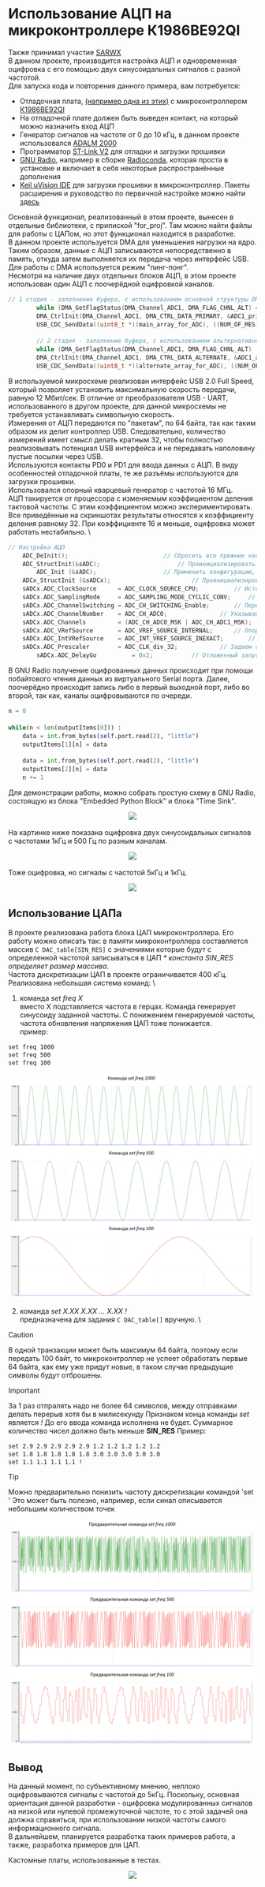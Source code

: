 # Использование АЦП на микроконтроллере К1986ВЕ92QI
Также принимал участие [SARWX](https://github.com/SARWX) \
В данном проекте, производится настройка АЦП и одновременная оцифровка с его помощью двух синусоидальных сигналов с разной частотой. \
Для запуска кода и повторения данного примера, вам потребуется:
- Отладочная плата, [(например одна из этих)](https://ldm-systems.ru/catalog/milandr?cat=k1986be92qi&scat=op) с микроконтроллером [К1986ВЕ92QI](https://ic.milandr.ru/products/mikrokontrollery_i_protsessory/32_razryadnye_mikrokontrollery/k1986ve92qi/?ysclid=lqmbaqu6ql771500733)
- На отладочной плате должен быть выведен контакт, на который можно назначить вход АЦП
- Генератор сигналов на частоте от 0 до 10 кГц, в данном проекте использовался [ADALM 2000](https://wiki.analog.com/university/tools/m2k)
- Программатор [ST-Link V2](https://www.st.com/en/development-tools/st-link-v2.html) для отладки и загрузки прошивки
- [GNU Radio](https://www.gnuradio.org/), например в сборке [Radioconda](https://github.com/ryanvolz/radioconda), которая проста в установке и включает в себя некоторые распространённые дополнения
- [Keil uVision IDE](https://www.keil.com/download/) для загрузки прошивки в микроконтроллер. Пакеты расширения и руководство по первичной настройке можно найти [здесь](https://support.milandr.ru/products/mikroskhemy_v_plastikovykh_korpusakh/k1986ve92qi/) 

Основной функционал, реализованный в этом проекте, вынесен в отдельные библиотеки, с припиской "for_proj". Там можно найти файлы для работы с ЦАПом, но этот функционал находится в разработке. \
В данном проекте используется DMA для уменьшения нагрузки на ядро. Таким образом, данные с АЦП записываются непосредственно в память, откуда затем выполняется их передача через интерфейс USB. \
Для работы с DMA используется режим "пинг-понг". \
Несмотря на наличие двух отдельных блоков АЦП, в этом проекте использован один АЦП с поочерёдной оцифровкой каналов. 
```C
// 1 стадия - заполнение буфера, с использованием основной структуры DMA, параллельная передача буфера альтернативной по USB
		while (DMA_GetFlagStatus(DMA_Channel_ADC1, DMA_FLAG_CHNL_ALT) == 0) ;					// ждем, когда DMA перейдет на альтернативную структуру
		DMA_CtrlInit(DMA_Channel_ADC1, DMA_CTRL_DATA_PRIMARY, &ADC1_primary_DMA_structure);		// реинициализируем основную структуру
		USB_CDC_SendData((uint8_t *)(main_array_for_ADC), ((NUM_OF_MES) * 2 ));					// отправка буфера основной структуры DMA по USB

		// 2 стадия - заполнение буфера, с использованием альтернативной структуры DMA, параллельная передача буфера основной по USB
		while (DMA_GetFlagStatus(DMA_Channel_ADC1, DMA_FLAG_CHNL_ALT) != 0) ;					// ждем, когда DMA перейдет на основную структуру
		DMA_CtrlInit(DMA_Channel_ADC1, DMA_CTRL_DATA_ALTERNATE, &ADC1_alternate_DMA_structure);	// реинициализируем альтернативную структуру
		USB_CDC_SendData((uint8_t *)(alternate_array_for_ADC), ((NUM_OF_MES) * 2 ));			// отправка буфера альтернативной структуры DMA по USB
```
В используемой микросхеме реализован интерфейс USB 2.0 Full Speed, который позволяет установить максимальную скорость передачи, равную 12 Мбит/сек. В отличие от преобразователя USB - UART, использованного в другом проекте, для данной микросхемы не требуется устанавливать символьную скорость. \
Измерения от АЦП передаются по "пакетам", по 64 байта, так как таким образом их делит контроллер USB. Следовательно, количество измерений имеет смысл делать кратным 32, чтобы полностью реализовывать потенциал USB интерфейса и не передавать наполовину пустые посылки через USB. \
Используются контакты PD0 и PD1 для ввода данных с АЦП. В виду особенностей отладочной платы, те же разъёмы используются для загрузки прошивки. \
Использовался опорный кварцевый генератор с частотой 16 МГц. \
АЦП такируется от процессора с изменяемым коэффициентом деления тактовой частоты. С этим коэффициентом можно экспериментировать. Все приведённые на скриншотах результаты относятся к коэффициенту деления равному 32. При коэффициенте 16 и меньше, оцифровка может работать нестабильно. \
```C
// Настройка АЦП
    ADC_DeInit();							// Сбросить все прежние настройки АЦП
    ADC_StructInit(&sADC);						// Проинициализировать структуру стандартными значениями
		ADC_Init (&sADC);					// Применить конфигурацию, занесенную в sADC
    ADCx_StructInit (&sADCx);						// Проинициализировать структуру для отдельного канала стандартными значениями
    sADCx.ADC_ClockSource      = ADC_CLOCK_SOURCE_CPU;			// Источник тактирования - ЦПУ (т.е. от HSE)
    sADCx.ADC_SamplingMode     = ADC_SAMPLING_MODE_CYCLIC_CONV;		// Режим работы (циклические преобразования, а не одиночное)
    sADCx.ADC_ChannelSwitching = ADC_CH_SWITCHING_Enable;		// Переключение каналов разрешено, АЦП 1 будет вссегда работать на PD0,// PD1
    sADCx.ADC_ChannelNumber    = ADC_CH_ADC0;				// Указываем канал АЦП 1 (ADC0 = АЦП 1, т.к. у Миландр он то первый, то нулевой)
    sADCx.ADC_Channels         = (ADC_CH_ADC0_MSK | ADC_CH_ADC1_MSK);	// Маска для каналов 0 и 1 (АЦП 1 будет оцифровывать их поочередно)
    sADCx.ADC_VRefSource       = ADC_VREF_SOURCE_INTERNAL;		// Опорное напряжение от внутреннего источника
    sADCx.ADC_IntVRefSource    = ADC_INT_VREF_SOURCE_INEXACT;		// Выбираем неточный источник опорного напряжения
    sADCx.ADC_Prescaler        = ADC_CLK_div_32;			// Задаем скорость работы АЦП, ИМЕННО ЭТОЙ НАСТРОЙКОЙ ЗАДАЕТСЯ СКОРОСТЬ РАБОТЫ УСТРОЙСТВА
		sADCx.ADC_DelayGo          = 0x2;			// Отложенный запуск, необходиим для нормальной работы
```

В GNU Radio получение оцифрованных данных происходит при помощи побайтового чтения данных из виртуального Serial порта. Далее, поочерёдно происходит запись либо в первый выходной порт, либо во второй, так как, каналы оцифровываются по очереди. 

``` python
n = 0
            
while(n < len(outputItems[0])) :
    data = int.from_bytes(self.port.read(2), "little")
    outputItems[1][n] = data
    
    data = int.from_bytes(self.port.read(2), "little")
    outputItems[2][n] = data
    n += 1
```

Для демонстрации работы, можно собрать простую схему в GNU Radio, состоящую из блока "Embedded Python Block" и блока "Time Sink". 

<p align="center">
  <img width="" height="" src="/Imgs/simpleGraph.png">
</p>

На картинке ниже показана оцифровка двух синусоидальных сигналов с частотами 1кГц и 500 Гц по разным каналам.

<p align="center">
  <img width="" height="" src="/Imgs/1k+500HzRead.png">
</p>

Тоже оцифровка, но сигналы с частотой 5кГц и 1кГц.

<p align="center">
  <img width="" height="" src="/Imgs/5k+1kHzRead.png">
</p>

## Использование ЦАПа
В проекте реализована работа блока ЦАП микроконтроллера. Его работу можно описать так: в памяти микроконтроллера составляется массив ```C DAC_table[SIN_RES]``` с значениями которые будут с определенной частотой записываться в ЦАП _* константа SIN_RES определяет размер массива_. \
Частота дискретизации ЦАП в проекте ограничивается 400 кГц. \
Реализована небольшая система команд: \
1. команда _set freq X_ \
вместо X подставляется частота в герцах. Команда генерирует синусоиду заданной частоты. С понижением генерируемой частоты, частота обновления напряжения ЦАП тоже понижается. \
пример:
```
set freq 1000
set freq 500
set freq 100
```
<p align="center">
  <img width="" height="" src="/Imgs/1000_500_100_HZ.jpg">        <!-- Сравнение разных частот -->
</p>

2. команда _set X.XX X.XX ... X.XX !_ \
предназначена для задания ```C DAC_table[]``` вручную. \
> [!CAUTION]
> В одной транзакции может быть максимум 64 байта, поэтому если передать 100 байт, то микроконтроллер не успеет обработать первые 64 байта, как ему уже придут новые, в таком случае предыдущие символы будут отброшены.

> [!IMPORTANT]
> За 1 раз отпралять надо не более 64 символов, между отправками делать перерыв хотя бы в милисекунду
> Признаком конца команды _set_ является _!_ До его ввода команда исполнена не будет. 
> Суммарное количество чисел должно быть меньше **SIN_RES**
Пример:
```
set 2.9 2.9 2.9 2.9 2.9 1.2 1.2 1.2 1.2 1.2
set 1.8 1.8 1.8 1.8 1.8 3.0 3.0 3.0 3.0 3.0
set 1.1 1.1 1.1 1.1 !
```
> [!TIP]
> Можно предварительно понизить частоту дискретизации командой 'set '
> Это может быть полезно, например, если синал описывается небольшим количеством точек
<p align="center">
  <img width="" height="" src="/Imgs/sobs_1000_500_100_HZ.jpg">        <!-- Сравнение собственного сигнала на разных частотах -->
</p>

## Вывод
На данный момент, по субъективному мнению, неплохо оцифровываются сигналы с частотой до 5кГц. Поскольку, основная ориентация данной разработки - оцифровка модулированных сигналов на низкой или нулевой промежуточной частоте, то с этой задачей она должна справиться, при использовании низкой частоты самого информационного сигнала. \
В дальнейшем, планируется разработка таких примеров работа, а также, разработка примеров для ЦАП.

Кастомные платы, использованные в тестах. 
<p align="center">
  <img width="" height="" src="/Imgs/miniboards.jpg">
</p>
